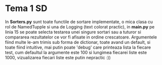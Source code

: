 # Tema 1 SD

In **Sorters.py** sunt toate functile de sortare implementate, o mica clasa cu rol de NamedTupple si una de Logging (text colorat practic), in **main.py** pe linia 15 se poate selecta testarea unei singure sortari sau a tuturor si compararea rezultatelor ce vor fi afisate in ordine crescatoare. Argumentele fiind multe le-am trimis sub forma de dictionar, toate avand un default, si toate fiind intuitive, mai putin poate 'debug' care printeaza lista la fiecare test, cum defaultul la argumente este 100 si lungimea fiecarei liste este 1000, vizualizarea fiecari liste este putin nepractic :))


```